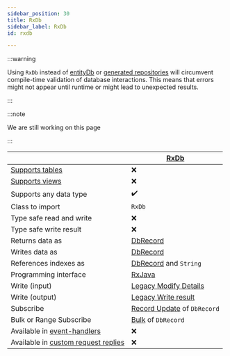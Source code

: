 ```yaml
---
sidebar_position: 30
title: RxDb
sidebar_label: RxDb
id: rxdb

---
```


:::warning

Using `RxDb` instead of [entityDb](../entity-db) or [generated repositories](../generated) will circumvent
compile-time validation of database interactions. This means that errors might not appear until
runtime or might lead to unexpected results.

:::

:::note

We are still working on this page

:::

|                                                                                                 | [RxDb](../rxdb)                                                        |
|-------------------------------------------------------------------------------------------------|------------------------------------------------------------------------|
| [Supports tables](../../../concepts/data-structure/tables)                                      | ❌                                                                      |
| [Supports views](../../../concepts/data-structure/views)                                        | ❌                                                                      |
| Supports any data type                                                                          | ✔️                                                                     |
| Class to import                                                                                 | `RxDb`                                                                 |
| Type safe read and write                                                                        | ❌                                                                      | 
| Type safe write result                                                                          | ❌                                                                      | 
| Returns data as                                                                                 | [DbRecord](../../data-types/dbrecord)                                  |
| Writes data as                                                                                  | [DbRecord](../../data-types/dbrecord)                                  |
| References indexes as                                                                           | [DbRecord](../../data-types/dbrecord) and `String`                     |
| Programming interface                                                                           | [RxJava](../../../reference/apis/rxjava)                               |
| Write (input)                                                                                   | [Legacy Modify Details](../../helper/modify/legacy)                    |
| Write (output)                                                                                  | [Legacy Write result](../../helper/write-result/legacy)                |
| Subscribe                                                                                       | [Record Update](../../helper/subscription/record-update) of `DbRecord` |
| Bulk or Range Subscribe                                                                         | [Bulk](../../helper/subscription/bulk) of `DbRecord`                   |
| Available in [event-handlers](../../../../configure-key-modules/event-handlers/configure)       | ❌                                                                      |
| Available in [custom request replies](../../../../configure-key-modules/request-servers/custom) | ❌                                                                      |

